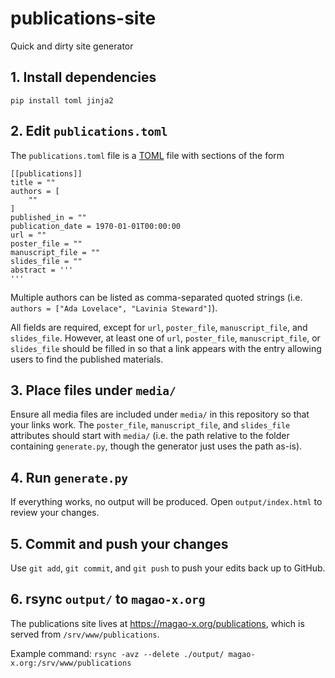 # publications-site

Quick and dirty site generator

## 1. Install dependencies

```
pip install toml jinja2
```

## 2. Edit `publications.toml`

The `publications.toml` file is a [TOML](https://github.com/toml-lang/toml) file with sections of the form

```
[[publications]]
title = ""
authors = [
    ""
]
published_in = ""
publication_date = 1970-01-01T00:00:00
url = ""
poster_file = ""
manuscript_file = ""
slides_file = ""
abstract = '''
'''
```

Multiple authors can be listed as comma-separated quoted strings (i.e. `authors = ["Ada Lovelace", "Lavinia Steward"]`).

All fields are required, except for `url`, `poster_file`, `manuscript_file`, and `slides_file`. However, at least one of `url`, `poster_file`, `manuscript_file`, or `slides_file` should be filled in so that a link appears with the entry allowing users to find the published materials.

## 3. Place files under `media/`

Ensure all media files are included under `media/` in this repository so that your links work. The `poster_file`, `manuscript_file`, and `slides_file` attributes should start with `media/` (i.e. the path relative to the folder containing `generate.py`, though the generator just uses the path as-is).

## 4. Run `generate.py`

If everything works, no output will be produced. Open `output/index.html` to review your changes.

## 5. Commit and push your changes

Use `git add`, `git commit`, and `git push` to push your edits back up to GitHub.

## 6. rsync `output/` to `magao-x.org`

The publications site lives at https://magao-x.org/publications, which is served from `/srv/www/publications`.

Example command: `rsync -avz --delete ./output/ magao-x.org:/srv/www/publications`